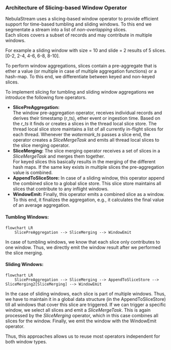 ### Architecture of Slicing-based Window Operator

NebulaStream uses a slicing-based window operator to provide efficient support for time-based tumbling and sliding windows.
To this end we segmentate a stream into a list of *non-overlapping* slices.  
Each slices covers a subset of records and may contribute in multiple windows.

For example a sliding window with size = 10 and slide = 2 results of 5 slices.
[0-2, 2-4, 4-6, 6-8, 8-10].

To perform window aggregations, slices contain a pre-aggregate that is ether a value (or multiple in case of multiple aggregation functions) or a hash-map.
To this end, we differentiate between keyed and non-keyed slices.

To implement slicing for tumbling and sliding window aggregations we introduce the following fore operators.

- **SlicePreAggregation:**  
  The window pre-aggregation operator, receives individual records and derives their timestamp (r_ts), ether event or ingestion time.
  Based on the *r_ts* it finds or creates a slices in the thread local slice store. The thread local slice store maintains a list of all currently in-flight slices for each thread.
  Whenever the *watermark_ts* passes a slice end, the operator creates a *SliceMergeTask* and emits all thread local slices to the slice merging operator.
- **SliceMerging:**
  The slice merging operator receives a set of slices in a *SliceMergeTask* and merges them together.  
  For keyed slices this basically results in the merging of the different hash maps. If the same key exists in multiple slices the pre-aggregation value is combined.
- **AppendToSliceStore:**
  In case of a sliding window, this operator append the combined slice to a global slice store. This slice store maintains all slices that contribute to any inflight windows.
- **WindowEmit:** Finally, this operator emits a combined slice as a window. To this end, it finalizes the aggregation, e.g., it calculates the final value of an average aggregation.

#### Tumbling Windows:

```mermaid
flowchart LR
    SlicePreAggregation --> SliceMerging --> WindowEmit
```

In case of tumbling windows, we know that each slice only contributes to one window. 
Thus, we  directly emit the window result after we performed the slice merging.


#### Sliding Windows:

```mermaid
flowchart LR
    SlicePreAggregation --> SliceMerging --> AppendToSliceStore --> SliceMerging2[SliceMerging] --> WindowEmit
```

In the case of sliding windows, each slice is part of multiple windows.
Thus, we have to maintain it in a global data structure (in the AppendToSliceStore) till all windows that cover this slice are triggered.
If we can trigger a specific window, we select all slices and emit a *SliceMergeTask*. 
This is again processed by the *SliceMerging* operator, which in this case combines all slices for the window.
Finally, we emit the window with the WindowEmit operator.

Thus, this approaches allows us to reuse most operators independent for both window types.